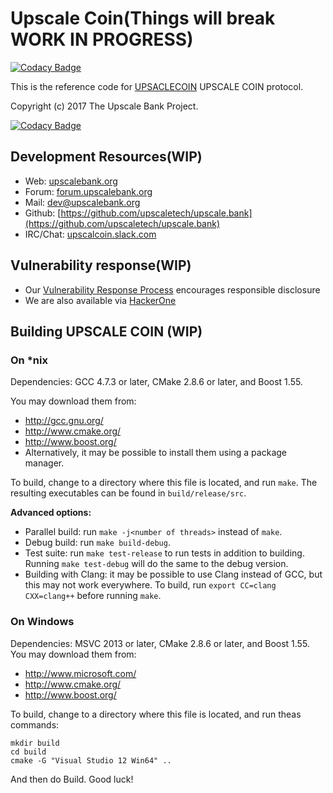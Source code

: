 # Upscale Coin(Things will break WORK IN PROGRESS)

[![Codacy Badge](https://api.codacy.com/project/badge/Grade/cc572aaff25647fcbea2fd02feb4cc93)](https://www.codacy.com/app/upscaletech/upscale.bank?utm_source=github.com&utm_medium=referral&utm_content=upscaletech/upscale.bank&utm_campaign=badger)

This is the reference code for [UPSACLECOIN](https://upscalebank.org) UPSCALE COIN protocol.

Copyright (c) 2017 The Upscale Bank Project.

[![Codacy Badge](https://api.codacy.com/project/badge/Grade/4875edfcc7d743e8b86dfaa7ea1f8898)](https://www.codacy.com/app/upscaletech/upscale.bank?utm_source=github.com&amp;utm_medium=referral&amp;utm_content=upscaletech/upscale.bank&amp;utm_campaign=Badge_Grade)

## Development Resources(WIP)

-  Web: [upscalebank.org](https://upsscalebank.org)
-  Forum: [forum.upscalebank.org](https://forum.upscalebank.org)
-  Mail: [dev@upscalebank.org](mailto:dev@upscalebank.org)
-  Github: [https://github.com/upscaletech/upscale.bank](https://github.com/upscaletech/upscale.bank)
-  IRC/Chat: [upscalcoin.slack.com](https://upscalecoin.slack.com)

## Vulnerability response(WIP)

- Our [Vulnerability Response Process](https://github.com/upscaltech/meta/blob/master/VULNERABILITY_RESPONSE_PROCESS.md) encourages responsible disclosure
- We are also available via [HackerOne](https://hackerone.com/upscalecoin)
 




## Building UPSCALE COIN (WIP)

### On *nix

Dependencies: GCC 4.7.3 or later, CMake 2.8.6 or later, and Boost 1.55.

You may download them from:

* http://gcc.gnu.org/
* http://www.cmake.org/
* http://www.boost.org/
* Alternatively, it may be possible to install them using a package manager.

To build, change to a directory where this file is located, and run `make`. The resulting executables can be found in `build/release/src`.

**Advanced options:**

* Parallel build: run `make -j<number of threads>` instead of `make`.
* Debug build: run `make build-debug`.
* Test suite: run `make test-release` to run tests in addition to building. Running `make test-debug` will do the same to the debug version.
* Building with Clang: it may be possible to use Clang instead of GCC, but this may not work everywhere. To build, run `export CC=clang CXX=clang++` before running `make`.

### On Windows
Dependencies: MSVC 2013 or later, CMake 2.8.6 or later, and Boost 1.55. You may download them from:

* http://www.microsoft.com/
* http://www.cmake.org/
* http://www.boost.org/

To build, change to a directory where this file is located, and run theas commands: 
```
mkdir build
cd build
cmake -G "Visual Studio 12 Win64" ..
```

And then do Build.
Good luck!

